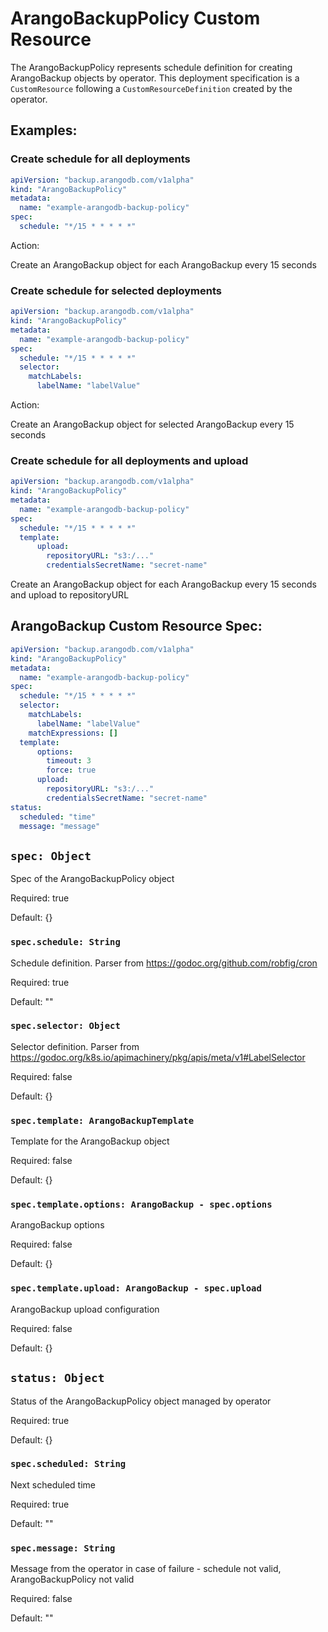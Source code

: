 # ArangoBackupPolicy Custom Resource

The ArangoBackupPolicy represents schedule definition for creating ArangoBackup objects by operator.
This deployment specification is a `CustomResource` following
a `CustomResourceDefinition` created by the operator.

## Examples:

### Create schedule for all deployments


```yaml
apiVersion: "backup.arangodb.com/v1alpha"
kind: "ArangoBackupPolicy"
metadata:
  name: "example-arangodb-backup-policy"
spec:
  schedule: "*/15 * * * * *"
```

Action:

Create an ArangoBackup object for each ArangoBackup every 15 seconds

### Create schedule for selected deployments


```yaml
apiVersion: "backup.arangodb.com/v1alpha"
kind: "ArangoBackupPolicy"
metadata:
  name: "example-arangodb-backup-policy"
spec:
  schedule: "*/15 * * * * *"
  selector:
    matchLabels:
      labelName: "labelValue"
```

Action:

Create an ArangoBackup object for selected ArangoBackup every 15 seconds

### Create schedule for all deployments and upload


```yaml
apiVersion: "backup.arangodb.com/v1alpha"
kind: "ArangoBackupPolicy"
metadata:
  name: "example-arangodb-backup-policy"
spec:
  schedule: "*/15 * * * * *"
  template:
      upload:
        repositoryURL: "s3:/..."
        credentialsSecretName: "secret-name"
```

Create an ArangoBackup object for each ArangoBackup every 15 seconds and upload to repositoryURL

## ArangoBackup Custom Resource Spec:

```yaml
apiVersion: "backup.arangodb.com/v1alpha"
kind: "ArangoBackupPolicy"
metadata:
  name: "example-arangodb-backup-policy"
spec:
  schedule: "*/15 * * * * *"
  selector:
    matchLabels:
      labelName: "labelValue"
    matchExpressions: []
  template:
      options:
        timeout: 3
        force: true
      upload:
        repositoryURL: "s3:/..."
        credentialsSecretName: "secret-name"
status:
  scheduled: "time"
  message: "message"
```

## `spec: Object`

Spec of the ArangoBackupPolicy object

Required: true

Default: {}

### `spec.schedule: String`

Schedule definition. Parser from https://godoc.org/github.com/robfig/cron

Required: true

Default: ""

### `spec.selector: Object`

Selector definition. Parser from https://godoc.org/k8s.io/apimachinery/pkg/apis/meta/v1#LabelSelector

Required: false

Default: {}

### `spec.template: ArangoBackupTemplate`

Template for the ArangoBackup object

Required: false

Default: {}

### `spec.template.options: ArangoBackup - spec.options`

ArangoBackup options

Required: false

Default: {}

### `spec.template.upload: ArangoBackup - spec.upload`

ArangoBackup upload configuration

Required: false

Default: {}

## `status: Object`

Status of the ArangoBackupPolicy object managed by operator

Required: true

Default: {}

### `spec.scheduled: String`

Next scheduled time

Required: true

Default: ""

### `spec.message: String`

Message from the operator in case of failure - schedule not valid, ArangoBackupPolicy not valid

Required: false

Default: ""